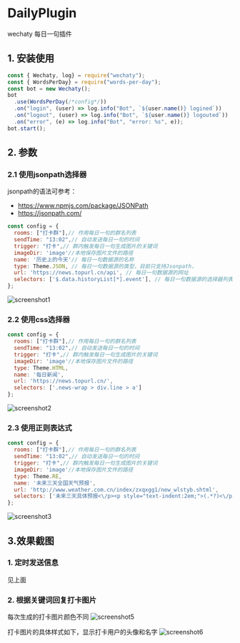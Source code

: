 # DailyPlugin

wechaty 每日一句插件

## 1. 安装使用

```javascript
const { Wechaty, log} = require("wechaty");
const { WordsPerDay} = require("words-per-day");
const bot = new Wechaty();
bot
  .use(WordsPerDay(/*config*/))
  .on("login", (user) => log.info("Bot", `${user.name()} logined`))
  .on("logout", (user) => log.info("Bot", `${user.name()} logouted`))
  .on("error", (e) => log.info("Bot", "error: %s", e));
bot.start();
```

## 2. 参数

### 2.1 使用jsonpath选择器

jsonpath的语法可参考：

* <https://www.npmjs.com/package/JSONPath>
* <https://jsonpath.com/>

```javascript
const config = {
  rooms: ["打卡群"],// 作用每日一句的群名列表
  sendTime: "13:02",// 自动发送每日一句的时间
  trigger: "打卡",// 群内触发每日一句生成图片的关键词
  imageDir: 'image'//本地保存图片文件的路径
  name: '历史上的今天'// 每日一句数据源的名称
  type: Theme.JSON, // 每日一句数据源的类型，目前只支持Jsonpath，
  url: 'https://news.topurl.cn/api', // 每日一句数据源的网址
  selectors: ['$.data.historyList[*].event'], // 每日一句数据源的选择器列表，各个选择器的结果将使用换行符连接
};
```

![screenshot1](docs/images/screenshot1.png)

### 2.2 使用css选择器

```javascript
const config = {
  rooms: ["打卡群"],// 作用每日一句的群名列表
  sendTime: "13:02",// 自动发送每日一句的时间
  trigger: "打卡",// 群内触发每日一句生成图片的关键词
  imageDir: 'image'//本地保存图片文件的路径
  type: Theme.HTML,
  name: '每日新闻',
  url: 'https://news.topurl.cn/',
  selectors: ['.news-wrap > div.line > a']
};
```

![screenshot2](docs/images/screenshot2.png)

### 2.3 使用正则表达式

```javascript
const config = {
  rooms: ["打卡群"],// 作用每日一句的群名列表
  sendTime: "13:02",// 自动发送每日一句的时间
  trigger: "打卡",// 群内触发每日一句生成图片的关键词
  imageDir: 'image'//本地保存图片文件的路径
  type: Theme.RE,
  name: '未来三天全国天气预报',
  url: 'http://www.weather.com.cn/index/zxqxgg1/new_wlstyb.shtml',
  selectors: ['未来三天具体预报<\/p><p style="text-indent:2em;">(.*?)<\/p>']
};
```

![screenshot3](docs/images/screenshot3.png)

## 3.效果截图

### 1. 定时发送信息

见上面

### 2. 根据关键词回复打卡图片

每次生成的打卡图片颜色不同
![screenshot5](docs/images/screenshot2.png)

打卡图片的具体样式如下，显示打卡用户的头像和名字
![screenshot6](docs/images/screenshot3.png)
